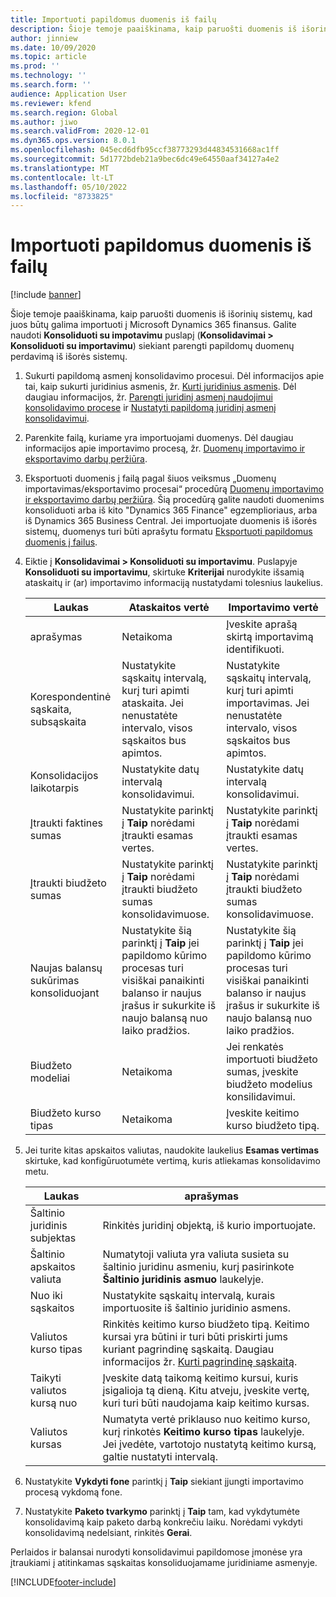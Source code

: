 ```yaml
---
title: Importuoti papildomus duomenis iš failų
description: Šioje temoje paaiškinama, kaip paruošti duomenis iš išorinių sistemų, kad juos būtų galima importuoti į Microsoft Dynamics 365 finansus.
author: jinniew
ms.date: 10/09/2020
ms.topic: article
ms.prod: ''
ms.technology: ''
ms.search.form: ''
audience: Application User
ms.reviewer: kfend
ms.search.region: Global
ms.author: jiwo
ms.search.validFrom: 2020-12-01
ms.dyn365.ops.version: 8.0.1
ms.openlocfilehash: 045ecd6dfb95ccf38773293d44834531668ac1ff
ms.sourcegitcommit: 5d1772bdeb21a9bec6dc49e64550aaf34127a4e2
ms.translationtype: MT
ms.contentlocale: lt-LT
ms.lasthandoff: 05/10/2022
ms.locfileid: "8733825"
---
```

# <a name="import-subsidiary-data-from-files"></a>Importuoti papildomus duomenis iš failų

[!include [banner](../includes/banner.md)]

Šioje temoje paaiškinama, kaip paruošti duomenis iš išorinių sistemų, kad juos būtų galima importuoti į Microsoft Dynamics 365 finansus. Galite naudoti **Konsoliduoti su impotavimu** puslapį (**Konsolidavimai \> Konsoliduoti su importavimu**) siekiant parengti papildomų duomenų perdavimą iš išorės sistemų.

1. Sukurti papildomą asmenį konsolidavimo procesui. Dėl informacijos apie tai, kaip sukurti juridinius asmenis, žr. [Kurti juridinius asmenis](../../fin-ops-core/fin-ops/organization-administration/tasks/create-legal-entity.md). Dėl daugiau informacijos, žr. [Parengti juridinį asmenį naudojimui konsolidavimo procese](prepare-company-for-consolidation.md) ir [Nustatyti papildomą juridinį asmenį konsolidavimui](set-up-subsidiary-company-for-consolidation.md).

2. Parenkite failą, kuriame yra importuojami duomenys. Dėl daugiau informacijos apie importavimo procesą, žr. [Duomenų importavimo ir eksportavimo darbų peržiūra](../../fin-ops-core/dev-itpro/data-entities/data-import-export-job.md).
3. Eksportuoti duomenis į failą pagal šiuos veiksmus „Duomenų importavimas/eksportavimo procesai“ procedūrą [Duomenų importavimo ir eksportavimo darbų peržiūra](../../fin-ops-core/dev-itpro/data-entities/data-import-export-job.md). Šią procedūrą galite naudoti duomenims konsoliduoti arba iš kito "Dynamics 365 Finance" egzemplioriaus, arba iš Dynamics 365 Business Central. Jei importuojate duomenis iš išorės sistemų, duomenys turi būti aprašytu formatu [Eksportuoti papildomus duomenis į failus](export-subsidiary-data-to-file.md).
4. Eiktie į **Konsolidavimai \> Konsoliduoti su importavimu**. Puslapyje **Konsoliduoti su importavimu**, skirtuke **Kriterijai** nurodykite išsamią ataskaitų ir (ar) importavimo informaciją nustatydami tolesnius laukelius.

    | Laukas                                 | Ataskaitos vertė | Importavimo vertė |
    |---------------------------------------|----------------------|----------------------|
    | aprašymas                           | Netaikoma | Įveskite aprašą skirtą importavimą identifikuoti. |
    | Korespondentinė sąskaita, subsąskaita                          | Nustatykite sąskaitų intervalą, kurį turi apimti ataskaita. Jei nenustatėte intervalo, visos sąskaitos bus apimtos. | Nustatykite sąskaitų intervalą, kurį turi apimti importavimas. Jei nenustatėte intervalo, visos sąskaitos bus apimtos. |
    | Konsolidacijos laikotarpis                  | Nustatykite datų intervalą konsolidavimui. | Nustatykite datų intervalą konsolidavimui. |
    | Įtraukti faktines sumas                | Nustatykite parinktį į **Taip** norėdami įtraukti esamas vertes. | Nustatykite parinktį į **Taip** norėdami įtraukti esamas vertes. |
    | Įtraukti biudžeto sumas                | Nustatykite parinktį į **Taip** norėdami įtraukti biudžeto sumas konsolidavimuose. | Nustatykite parinktį į **Taip** norėdami įtraukti biudžeto sumas konsolidavimuose. |
    | Naujas balansų sukūrimas konsoliduojant | Nustatykite šią parinktį į **Taip** jei papildomo kūrimo procesas turi visiškai panaikinti balanso ir naujus įrašus ir sukurkite iš naujo balansą nuo laiko pradžios. | Nustatykite šią parinktį į **Taip** jei papildomo kūrimo procesas turi visiškai panaikinti balanso ir naujus įrašus ir sukurkite iš naujo balansą nuo laiko pradžios. |
    | Biudžeto modeliai                         | Netaikoma | Jei renkatės importuoti biudžeto sumas, įveskite biudžeto modelius konsilidavimui. |
    | Biudžeto kurso tipas                      | Netaikoma | Įveskite keitimo kurso biudžeto tipą. |

6. Jei turite kitas apskaitos valiutas, naudokite laukelius **Esamas vertimas** skirtuke, kad konfigūruotumėte vertimą, kuris atliekamas konsolidavimo metu.

    | Laukas                      | aprašymas |
    |----------------------------|-------------|
    | Šaltinio juridinis subjektas        | Rinkitės juridinį objektą, iš kurio importuojate. |
    | Šaltinio apskaitos valiuta | Numatytoji valiuta yra valiuta susieta su šaltinio juridinu asmeniu, kurį pasirinkote **Šaltinio juridinis asmuo** laukelyje. |
    | Nuo iki sąskaitos       | Nustatykite sąskaitų intervalą, kurais importuosite iš šaltinio juridinio asmens. |
    | Valiutos kurso tipas         | Rinkitės keitimo kurso biudžeto tipą. Keitimo kursai yra būtini ir turi būti priskirti jums kuriant pagrindinę sąskaitą. Daugiau informacijos žr. [Kurti pagrindinę sąskaitą](tasks/create-main-account.md). |
    | Taikyti valiutos kursą nuo   | Įveskite datą taikomą keitimo kursui, kuris įsigalioja tą dieną. Kitu atveju, įveskite vertę, kuri turi būti naudojama kaip keitimo kursas. |
    | Valiutos kursas              | Numatyta vertė priklauso nuo keitimo kurso, kurį rinkotės **Keitimo kurso tipas** laukelyje. Jei įvedėte, vartotojo nustatytą keitimo kursą, galtie nustatyti intervalą. |

7. Nustatykite **Vykdyti fone** parintkį į **Taip** siekiant įjungti importavimo procesą vykdomą fone.
8. Nustatykite **Paketo tvarkymo** parinktį į **Taip** tam, kad vykdytumėte konsolidavimą kaip paketo darbą konkrečiu laiku. Norėdami vykdyti konsolidavimą nedelsiant, rinkitės **Gerai**. 

Perlaidos ir balansai nurodyti konsolidavimui papildomose įmonėse yra įtraukiami į atitinkamas sąskaitas konsoliduojamame juridiniame asmenyje.


[!INCLUDE[footer-include](../../includes/footer-banner.md)]
